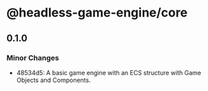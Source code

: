 # @headless-game-engine/core

## 0.1.0

### Minor Changes

- 48534d5: A basic game engine with an ECS structure with Game Objects and Components.

